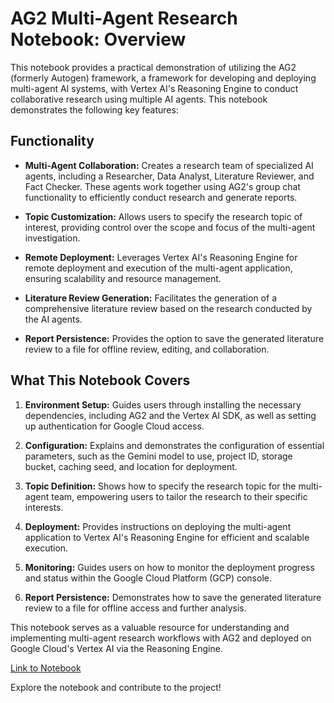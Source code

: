 # AG2 Multi-Agent Research Notebook: Overview

This notebook provides a practical demonstration of utilizing the AG2 (formerly Autogen) framework, a framework for developing and deploying multi-agent AI systems, with Vertex AI's Reasoning Engine to conduct collaborative research using multiple AI agents. This notebook demonstrates the following key features:

## Functionality

* **Multi-Agent Collaboration:** Creates a research team of specialized AI agents, including a Researcher, Data Analyst, Literature Reviewer, and Fact Checker. These agents work together using AG2's group chat functionality to efficiently conduct research and generate reports.

* **Topic Customization:** Allows users to specify the research topic of interest, providing control over the scope and focus of the multi-agent investigation.

* **Remote Deployment:** Leverages Vertex AI's Reasoning Engine for remote deployment and execution of the multi-agent application, ensuring scalability and resource management.

* **Literature Review Generation:** Facilitates the generation of a comprehensive literature review based on the research conducted by the AI agents.

* **Report Persistence:** Provides the option to save the generated literature review to a file for offline review, editing, and collaboration.

## What This Notebook Covers

1. **Environment Setup:** Guides users through installing the necessary dependencies, including AG2 and the Vertex AI SDK, as well as setting up authentication for Google Cloud access.

2. **Configuration:** Explains and demonstrates the configuration of essential parameters, such as the Gemini model to use, project ID, storage bucket, caching seed, and location for deployment.

3. **Topic Definition:** Shows how to specify the research topic for the multi-agent team, empowering users to tailor the research to their specific interests.

4. **Deployment:** Provides instructions on deploying the multi-agent application to Vertex AI's Reasoning Engine for efficient and scalable execution.

5. **Monitoring:** Guides users on how to monitor the deployment progress and status within the Google Cloud Platform (GCP) console.

6. **Report Persistence:** Demonstrates how to save the generated literature review to a file for offline access and further analysis.  

This notebook serves as a valuable resource for understanding and implementing multi-agent research workflows with AG2 and deployed on Google Cloud's Vertex AI via the Reasoning Engine.

[Link to Notebook](genai-on-vertex-ai/agents/reasoning_engine/ag2/ag2_on_reasoning_engine_via_vertex.ipynb)

Explore the notebook and contribute to the project!